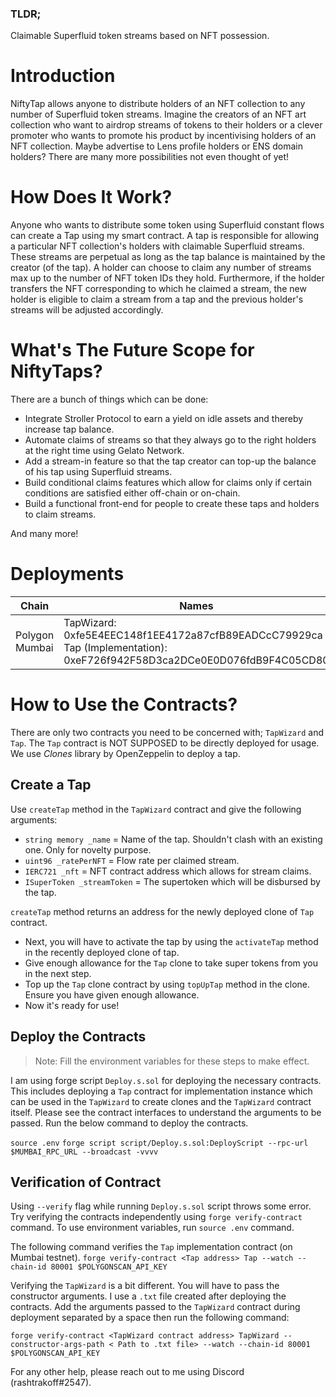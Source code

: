 ### TLDR;

Claimable Superfluid token streams based on NFT possession.

# Introduction

NiftyTap allows anyone to distribute holders of an NFT collection to any number of Superfluid token streams. Imagine the creators of an NFT art collection who want to airdrop streams of tokens to their holders or a clever promoter who wants to promote his product by incentivising holders of an NFT collection. Maybe advertise to Lens profile holders or ENS domain holders? There are many more possibilities not even thought of yet!

# How Does It Work?

Anyone who wants to distribute some token using Superfluid constant flows can create a Tap using my smart contract. A tap is responsible for allowing a particular NFT collection's holders with claimable Superfluid streams. These streams are perpetual as long as the tap balance is maintained by the creator (of the tap). A holder can choose to claim any number of streams max up to the number of NFT token IDs they hold. Furthermore, if the holder transfers the NFT corresponding to which he claimed a stream, the new holder is eligible to claim a stream from a tap and the previous holder's streams will be adjusted accordingly.

# What's The Future Scope for NiftyTaps?

There are a bunch of things which can be done:

- Integrate Stroller Protocol to earn a yield on idle assets and thereby increase tap balance.
- Automate claims of streams so that they always go to the right holders at the right time using Gelato Network.
- Add a stream-in feature so that the tap creator can top-up the balance of his tap using Superfluid streams.
- Build conditional claims features which allow for claims only if certain conditions are satisfied either off-chain or on-chain.
- Build a functional front-end for people to create these taps and holders to claim streams.

And many more!

# Deployments

| Chain          | Names                                                                                                                     |
|----------------|---------------------------------------------------------------------------------------------------------------------------|
| Polygon Mumbai | TapWizard: 0xfe5E4EEC148f1EE4172a87cfB89EADCcC79929ca<br>Tap (Implementation): 0xeF726f942F58D3ca2DCe0E0D076fdB9F4C05CD80 |

# How to Use the Contracts?

There are only two contracts you need to be concerned with; `TapWizard` and `Tap`. The `Tap` contract is NOT SUPPOSED to be directly deployed for usage. We use *Clones* library by OpenZeppelin to deploy a tap.

## Create a Tap

Use `createTap` method in the `TapWizard` contract and give the following arguments:

- `string memory _name` = Name of the tap. Shouldn't clash with an existing one. Only for novelty purpose.
- `uint96 _ratePerNFT` = Flow rate per claimed stream.
- `IERC721 _nft` = NFT contract address which allows for stream claims.
- `ISuperToken _streamToken` = The supertoken which will be disbursed by the tap.

`createTap` method returns an address for the newly deployed clone of `Tap` contract. 

- Next, you will have to activate the tap by using the `activateTap` method in the recently deployed clone of tap. 
- Give enough allowance for the `Tap` clone to take super tokens from you in the next step.
- Top up the `Tap` clone contract by using `topUpTap` method in the clone. Ensure you have given enough allowance.
- Now it's ready for use!

## Deploy the Contracts

> Note: Fill the environment variables for these steps to make effect.

I am using forge script `Deploy.s.sol` for deploying the necessary contracts. This includes deploying a `Tap` contract for implementation instance which can be used in the `TapWizard` to create clones and the `TapWizard` contract itself. Please see the contract interfaces to understand the arguments to be passed. Run the below command to deploy the contracts.

`source .env`
`forge script script/Deploy.s.sol:DeployScript --rpc-url $MUMBAI_RPC_URL --broadcast -vvvv`
## Verification of Contract

Using `--verify` flag while running `Deploy.s.sol` script throws some error. Try verifying the contracts independently using `forge verify-contract` command. To use environment variables, run `source .env` command.

The following command verifies the `Tap` implementation contract (on Mumbai testnet).
`forge verify-contract <Tap address> Tap --watch --chain-id 80001 $POLYGONSCAN_API_KEY`

Verifying the `TapWizard` is a bit different. You will have to pass the constructor arguments. I use a `.txt` file created after deploying the contracts. Add the arguments passed to the `TapWizard` contract during deployment separated by a space then run the following command:

`forge verify-contract <TapWizard contract address> TapWizard --constructor-args-path < Path to .txt file> --watch --chain-id 80001 $POLYGONSCAN_API_KEY`

For any other help, please reach out to me using Discord (rashtrakoff#2547).
